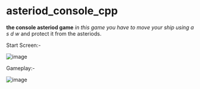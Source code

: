 # asteriod_console_cpp
**the console asteriod game** 
_in this game you have to move your ship using a s d w_
and protect it from the asteriods.

Start Screen:-

![image](https://user-images.githubusercontent.com/47668949/152679081-c4bb91a7-c578-4adc-a151-dc91ab8ea854.png)

Gameplay:-

![image](https://user-images.githubusercontent.com/47668949/152679113-c5078a07-371b-4c1a-984b-e82e5779b57c.png)

